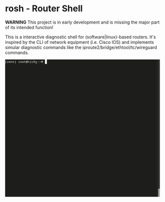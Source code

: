 # rosh - Router Shell

**WARNING** This project is in early development and is missing the major part of its intended function!

This is a interactive diagnostic shell for (software|linux)-based routers. It's inspired by the CLI of network equipment (i.e. Cisco IOS) and implements simular diagnostic commands like the iproute2/bridge/ethtool/tc/wireguard commands.

![rosh demo](doc/demo.gif)
